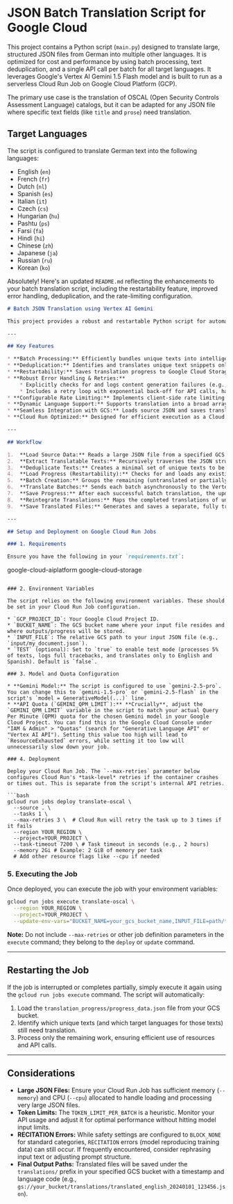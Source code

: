 # JSON Batch Translation Script for Google Cloud

This project contains a Python script (`main.py`) designed to translate large, structured JSON files from German into multiple other languages. It is optimized for cost and performance by using batch processing, text deduplication, and a single API call per batch for all target languages. It leverages Google's Vertex AI Gemini 1.5 Flash model and is built to run as a serverless Cloud Run Job on Google Cloud Platform (GCP).

The primary use case is the translation of OSCAL (Open Security Controls Assessment Language) catalogs, but it can be adapted for any JSON file where specific text fields (like `title` and `prose`) need translation.

## Target Languages

The script is configured to translate German text into the following languages:

-   English (`en`)
-   French (`fr`)
-   Dutch (`nl`)
-   Spanish (`es`)
-   Italian (`it`)
-   Czech (`cs`)
-   Hungarian (`hu`)
-   Pashtu (`ps`)
-   Farsi (`fa`)
-   Hindi (`hi`)
-   Chinese (`zh`)
-   Japanese (`ja`)
-   Russian (`ru`)
-   Korean (`ko`)

Absolutely\! Here's an updated `README.md` reflecting the enhancements to your batch translation script, including the restartability feature, improved error handling, deduplication, and the rate-limiting configuration.

```markdown
# Batch JSON Translation using Vertex AI Gemini

This project provides a robust and restartable Python script for automated, batch-based translation of large JSON files from German into multiple target languages. It leverages the Vertex AI Gemini API, optimized for deployment on Google Cloud Run Jobs.

---

## Key Features

* **Batch Processing:** Efficiently bundles unique texts into intelligent batches to optimize API calls.
* **Deduplication:** Identifies and translates unique text snippets only once, drastically reducing API calls and associated costs.
* **Restartability:** Saves translation progress to Google Cloud Storage (GCS) after each successful batch. If the job is interrupted or fails, it can resume from the last saved state, avoiding redundant work and saving costs.
* **Robust Error Handling & Retries:**
    * Explicitly checks for and logs content generation failures (e.g., safety blocks, `RECITATION` errors) from the Gemini API.
    * Includes a retry loop with exponential back-off for API calls, handling transient network issues, quota exhaustion, and invalid JSON responses.
* **Configurable Rate Limiting:** Implements client-side rate limiting to stay within Vertex AI Gemini API quotas, preventing `ResourceExhausted` errors.
* **Dynamic Language Support:** Supports translation into a broad array of target languages configurable via environment variables.
* **Seamless Integration with GCS:** Loads source JSON and saves translated outputs directly to GCS buckets.
* **Cloud Run Optimized:** Designed for efficient execution as a Cloud Run Job, leveraging its task-based execution model and resource allocation.

---

## Workflow

1.  **Load Source Data:** Reads a large JSON file from a specified GCS bucket.
2.  **Extract Translatable Texts:** Recursively traverses the JSON structure to identify and extract all text values marked for translation (e.g., "prose", "title" fields).
3.  **Deduplicate Texts:** Creates a minimal set of unique texts to be sent for translation.
4.  **Load Progress (Restartability):** Checks for and loads any existing `translation_progress.json` file from GCS to determine which unique texts have already been translated.
5.  **Batch Creation:** Groups the remaining (untranslated or partially translated) unique texts into optimized batches, respecting configured token limits.
6.  **Translate Batches:** Sends each batch asynchronously to the Vertex AI Gemini model. Each API call requests translations for all specified target languages. Includes internal retries for API-specific errors and JSON validation.
7.  **Save Progress:** After each successful batch translation, the updated translation progress is saved back to `translation_progress.json` in GCS.
8.  **Reintegrate Translations:** Maps the completed translations of unique texts back into a deep copy of the original JSON structure.
9.  **Save Translated Files:** Generates and saves a separate, fully translated JSON file for each target language back to GCS, maintaining a clear output structure.

---

## Setup and Deployment on Google Cloud Run Jobs

### 1. Requirements

Ensure you have the following in your `requirements.txt`:

```

google-cloud-aiplatform
google-cloud-storage

````

### 2. Environment Variables

The script relies on the following environment variables. These should be set in your Cloud Run Job configuration.

* `GCP_PROJECT_ID`: Your Google Cloud Project ID.
* `BUCKET_NAME`: The GCS bucket name where your input file resides and where outputs/progress will be stored.
* `INPUT_FILE`: The relative GCS path to your input JSON file (e.g., `input/my_document.json`).
* `TEST` (optional): Set to `true` to enable test mode (processes 5% of texts, logs full tracebacks, and translates only to English and Spanish). Default is `false`.

### 3. Model and Quota Configuration

* **Gemini Model:** The script is configured to use `gemini-2.5-pro`. You can change this to `gemini-1.5-pro` or `gemini-2.5-flash` in the script's `model = GenerativeModel(...)` line.
* **API Quota (`GEMINI_QPM_LIMIT`):** **Crucially**, adjust the `GEMINI_QPM_LIMIT` variable in the script to match your actual Query Per Minute (QPM) quota for the chosen Gemini model in your Google Cloud Project. You can find this in the Google Cloud Console under "IAM & Admin" > "Quotas" (search for "Generative Language API" or "Vertex AI API"). Setting this value too high will lead to `ResourceExhausted` errors, while setting it too low will unnecessarily slow down your job.

### 4. Deployment

Deploy your Cloud Run Job. The `--max-retries` parameter below configures Cloud Run's *task-level* retries if the container crashes or times out. This is separate from the script's internal API retries.

```bash
gcloud run jobs deploy translate-oscal \
  --source . \
  --tasks 1 \
  --max-retries 3 \  # Cloud Run will retry the task up to 3 times if it fails
  --region YOUR_REGION \
  --project=YOUR_PROJECT \
  --task-timeout 7200 \ # Task timeout in seconds (e.g., 2 hours)
  --memory 2Gi # Example: 2 GiB of memory per task
  # Add other resource flags like --cpu if needed
````

### 5\. Executing the Job

Once deployed, you can execute the job with your environment variables:

```bash
gcloud run jobs execute translate-oscal \
  --region YOUR_REGION \
  --project=YOUR_PROJECT \
  --update-env-vars="BUCKET_NAME=your_gcs_bucket_name,INPUT_FILE=path/to/your/input.json,GCP_PROJECT_ID=your_gcp_project_id"
```

**Note:** Do not include `--max-retries` or other job definition parameters in the `execute` command; they belong to the `deploy` or `update` command.

-----

## Restarting the Job

If the job is interrupted or completes partially, simply execute it again using the `gcloud run jobs execute` command. The script will automatically:

1.  Load the `translation_progress/progress_data.json` file from your GCS bucket.
2.  Identify which unique texts (and which target languages for those texts) still need translation.
3.  Process only the remaining work, ensuring efficient use of resources and API calls.

-----

## Considerations

  * **Large JSON Files:** Ensure your Cloud Run Job has sufficient memory (`--memory`) and CPU (`--cpu`) allocated to handle loading and processing very large JSON files.
  * **Token Limits:** The `TOKEN_LIMIT_PER_BATCH` is a heuristic. Monitor your API usage and adjust it for optimal performance without hitting model input limits.
  * **RECITATION Errors:** While safety settings are configured to `BLOCK_NONE` for standard categories, `RECITATION` errors (model reproducing training data) can still occur. If frequently encountered, consider rephrasing input text or adjusting prompt structure.
  * **Final Output Paths:** Translated files will be saved under the `translations/` prefix in your specified GCS bucket with a timestamp and language code (e.g., `gs://your_bucket/translations/translated_english_20240101_123456.json`).

<!-- end list -->

```
```